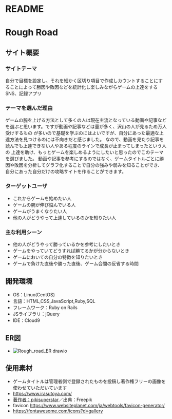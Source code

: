 # README


# Rough Road

## サイト概要
### サイトテーマ
自分で目標を設定し、それを細かく区切り項目で作成しカウントすることにすることによって勝因や敗因などを統計化し楽しみながらゲームの上達をするSNS、記録アプリ

### テーマを選んだ理由
ゲームの腕を上げる方法として多くの人は現在主流となっている動画や記事などを選ぶと思います。ですが動画や記事などは量が多く、沢山の人が見るため万人受けするもの
が多いので基礎を学ぶのにはよいですが、自分にあった最適な上達方法を見つけるのには不向きだと感じました。
なので、動画を見たり記事を読んでも上達できない人やある程度のラインで成長が止まってしまったという人の
上達を助け、もっとゲームを楽しめるようにしたいと思ったのでこのテーマを選びました。
動画や記事を参考にするのではなく、ゲームタイトルごとに勝因や敗因を分析してグラフ化することで自分の強みや弱みを知ることができ、
自分にあった自分だけの攻略サイトを作ることができます。


### ターゲットユーザ
- これからゲームを始めたい人
- ゲームの腕が伸び悩んでいる人
- ゲームがうまくなりたい人
- 他の人がどうやって上達しているのかを知りたい人

### 主な利用シーン
- 他の人がどうやって勝っているかを参考にしたいとき
- ゲームをやっていてどうすれば勝てるかが分からないとき
- ゲームにおいての自分の特徴を知りたいとき
- ゲームで負けた直後や勝った直後、ゲーム合間の反省する時間


## 開発環境
- OS：Linux(CentOS)
- 言語：HTML,CSS,JavaScript,Ruby,SQL
- フレームワーク：Ruby on Rails
- JSライブラリ：jQuery
- IDE：Cloud9

## ER図
- ![Rough_road_ER drawio](https://user-images.githubusercontent.com/108678727/206676305-07bdaade-b01d-4c39-a5db-d650350311c6.png)

## 使用素材
- ゲームタイトルは管理者側で登録されたものを投稿し著作権フリーの画像を使わせていただいています
- https://www.irasutoya.com/
- <a href="https://jp.freepik.com/free-vector/abstract-neon-lights-background-design_9694001.htm#query=game&position=12&from_view=keyword">著作者：pikisuperstar</a>／出典：Freepik
- favicon https://www.websiteplanet.com/ja/webtools/favicon-generator/
- https://fontawesome.com/icons?d=gallery
